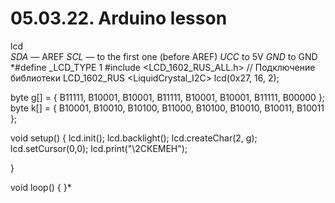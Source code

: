 # 05.03.22. Arduino lesson
lcd  
*SDA* — AREF
*SCL* — to the first one (before AREF)
*UCC* to 5V
*GND* to GND
*#define _LCD_TYPE 1 
#include <LCD_1602_RUS_ALL.h> // Подключение библиотеки 
LCD_1602_RUS <LiquidCrystal_I2C> lcd(0x27, 16, 2);

byte g[] = {
  B11111,
  B10001,
  B10001,
  B11111,
  B10001,
  B10001,
  B11111,
  B00000
};
byte k[] = {
  B10001,
  B10010,
  B10100,
  B11000,
  B10100,
  B10010,
  B10011,
  B10011
};

void setup() {
  lcd.init(); 
  lcd.backlight();
  lcd.createChar(2, g);
  lcd.setCursor(0,0); 
  lcd.print("\2СКЕМЕН");
 
}

void loop() { }*
